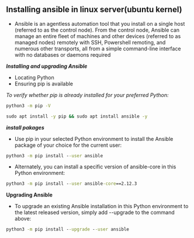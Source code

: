 ## Installing ansible in linux server(ubuntu kernel)

* Ansible is an agentless automation tool that you install on a single host (referred to as the control node). From the control node, Ansible can manage an entire fleet of machines and other devices (referred to as managed nodes) remotely with SSH, Powershell remoting, and numerous other transports, all from a simple command-line interface with no databases or daemons required

**_Installing and upgrading Ansible_**

* Locating Python
* Ensuring pip is available

_To verify whether pip is already installed for your preferred Python:_

```cmd
python3 -m pip -V
```
```cmd
sudo apt install -y pip && sudo apt install ansible -y
```

_**install pakages**_


* Use pip in your selected Python environment to install the Ansible package of your choice for the current user:

```cmd
python3 -m pip install --user ansible
```

* Alternately, you can install a specific version of ansible-core in this Python environment:

```cmd
python3 -m pip install --user ansible-core==2.12.3
```

**Upgrading Ansible**

* To upgrade an existing Ansible installation in this Python environment to the latest released version, simply add --upgrade to the command above:

```cmd
python3 -m pip install --upgrade --user ansible
```












































































































































































































































































































